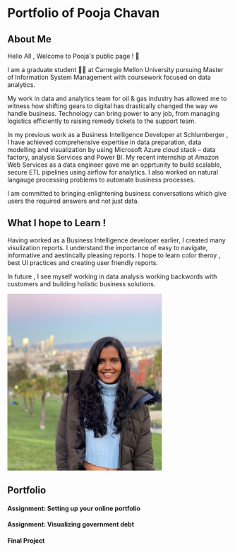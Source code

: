 # Portfolio of Pooja Chavan

## About Me

Hello All , 
Welcome to Pooja's public page ! :slightly_smiling_face:

I am a graduate student :woman_student: at Carnegie Mellon University pursuing Master of Information System Management with coursework focused on data analytics. 

My work in data and analytics team for oil & gas industry has allowed me to witness how shifting gears to digital has drastically changed the way we handle business. Technology can bring power to any job, from managing logistics efficiently to raising remedy tickets to the support team. 

In my previous work as a Business Intelligence Developer at Schlumberger , I have achieved comprehensive expertise in data preparation, data modelling and visualization by using Microsoft Azure cloud stack – data factory, analysis Services and Power BI. My recent internship at Amazon Web Services as a data engineer gave me an opprtunity to build scalable, secure ETL pipelines using airflow for analytics. I also worked on natural langauge processing problems to automate business processes.

I am committed to bringing enlightening business conversations which give users the required answers and not just data.


## What I hope to Learn !

Having worked as a Business Intelligence developer earlier, I created many visulization reports. I understand the importance of easy to navigate, informative and aestincally pleasing reports. I hope to learn color theroy , best UI practices and creating user friendly reports.

In future , I see myself working in data analysis working backwords with customers and building holistic business solutions.

<img src="https://github.com/PoojaDilipChavan/portfolio/blob/main/PoojaChavan_Photo.jpeg" width="350" height="400"> 


## Portfolio 

#### Assignment: Setting up your online portfolio

#### Assignment: Visualizing government debt

#### Final Project 
